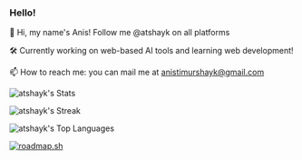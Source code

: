 ### Hello!

👋 Hi, my name's Anis! Follow me @atshayk on all platforms

🛠️ Currently working on web-based AI tools and learning web development!

📫 How to reach me: you can mail me at anistimurshayk@gmail.com

<!---
icybe/icybe is a ✨ special ✨ repository because its `README.md` (this file) appears on your GitHub profile.
You can click the Preview link to take a look at your changes.
--->
![atshayk's Stats](https://github-readme-stats.vercel.app/api?username=atshayk&theme=omni&show_icons=true&hide_border=false&count_private=true)

![atshayk's Streak](https://github-readme-streak-stats.herokuapp.com/?user=atshayk&theme=omni&hide_border=false)

![atshayk's Top Languages](https://github-readme-stats.vercel.app/api/top-langs/?username=atshayk&theme=omni&show_icons=true&hide_border=false&layout=compact)

[![roadmap.sh](https://roadmap.sh/card/wide/6697884cbf471856f5e505f9?variant=dark)](https://roadmap.sh)
